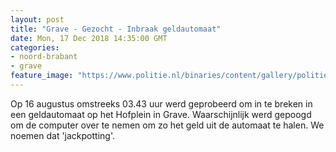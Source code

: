 ```yaml
---
layout: post
title: "Grave - Gezocht - Inbraak geldautomaat"
date: Mon, 17 Dec 2018 14:35:00 GMT
categories: 
- noord-brabant 
- grave 
feature_image: "https://www.politie.nl/binaries/content/gallery/politie/gezocht/verdachten/2018/december/09-ob/bb_20181217/grave-01.jpg"
---
```


Op 16 augustus omstreeks 03.43 uur werd geprobeerd om in te breken in een geldautomaat op het Hofplein in Grave. Waarschijnlijk werd gepoogd om de computer over te nemen om zo het geld uit de automaat te halen. We noemen dat 'jackpotting'.
